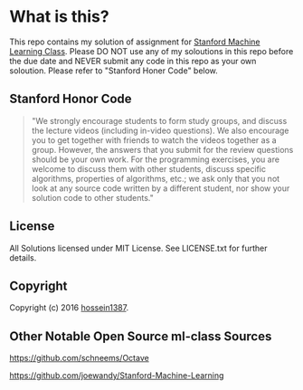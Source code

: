 # What is this?

This repo contains my solution of assignment for [Stanford Machine Learning Class](http://www.ml-class.org).
Please DO NOT use any of my soloutions in this repo before the due date and NEVER submit any code in this repo as your own soloution. Please refer to "Stanford Honer Code" below.



## Stanford Honor Code

> "We strongly encourage students to form study groups,  and discuss the lecture videos (including in-video questions). We also encourage you to get together with friends to watch the videos together as a group. However,  the answers that you submit for the review questions should be your own work. For the programming exercises,  you are welcome to discuss them with other students,  discuss specific algorithms,  properties of algorithms,  etc.; we ask only that you not look at any source code written by a different student,  nor show your solution code to other students."

## License

All Solutions licensed under MIT License. See LICENSE.txt for further details.


## Copyright

Copyright (c) 2016 [hossein1387](http://hossein1387.github.io/).


## Other Notable Open Source ml-class Sources

https://github.com/schneems/Octave

https://github.com/joewandy/Stanford-Machine-Learning


